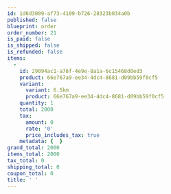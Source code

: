 ```yaml
---
id: 1d6d3009-af73-4109-b726-28323b034a0b
published: false
blueprint: order
order_number: 21
is_paid: false
is_shipped: false
is_refunded: false
items:
  -
    id: 29094ac1-a76f-4e9e-8a1a-6c15468d0ed3
    product: 66e767a9-ee34-4dc4-8681-d09bb59f0cf5
    variant:
      variant: 6.5km
      product: 66e767a9-ee34-4dc4-8681-d09bb59f0cf5
    quantity: 1
    total: 2000
    tax:
      amount: 0
      rate: '0'
      price_includes_tax: true
    metadata: {  }
grand_total: 2000
items_total: 2000
tax_total: 0
shipping_total: 0
coupon_total: 0
title: ' '
---
```

